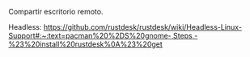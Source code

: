 Compartir escritorio remoto.

Headless:
https://github.com/rustdesk/rustdesk/wiki/Headless-Linux-Support#:~:text=pacman%20%2DS%20gnome-,Steps,-%23%20install%20rustdesk%0A%23%20get

